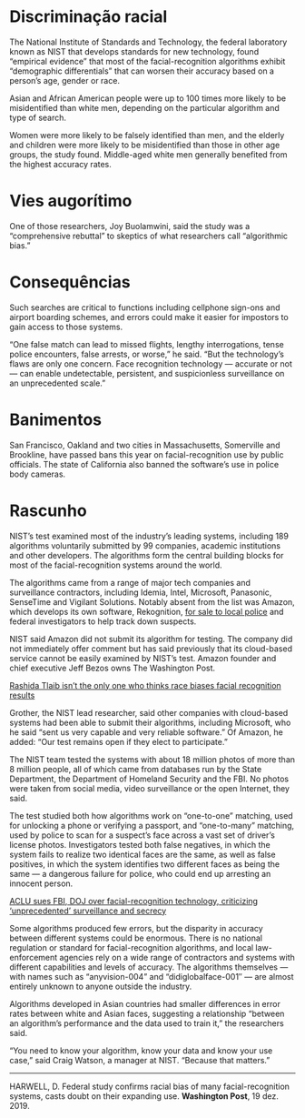# Discriminação racial
The National Institute of Standards and Technology, the federal laboratory known as NIST that develops standards for new technology, found “empirical evidence” that most of the facial-recognition algorithms exhibit “demographic differentials” that can worsen their accuracy based on a person’s age, gender or race.

Asian and African American people were up to 100 times more likely to be misidentified than white men, depending on the particular algorithm and type of search. 

Women were more likely to be falsely identified than men, and the elderly and children were more likely to be misidentified than those in other age groups, the study found. Middle-aged white men generally benefited from the highest accuracy rates.

# Vies augorítimo
One of those researchers, Joy Buolamwini, said the study was a “comprehensive rebuttal” to skeptics of what researchers call “algorithmic bias.”


# Consequências
Such searches are critical to functions including cellphone sign-ons and airport boarding schemes, and errors could make it easier for impostors to gain access to those systems.

“One false match can lead to missed flights, lengthy interrogations, tense police encounters, false arrests, or worse,” he said. “But the technology’s flaws are only one concern. Face recognition technology — accurate or not — can enable undetectable, persistent, and suspicionless surveillance on an unprecedented scale.”


# Banimentos
San Francisco, Oakland and two cities in Massachusetts, Somerville and Brookline, have passed bans this year on facial-recognition use by public officials. The state of California also banned the software’s use in police body cameras.

# Rascunho














NIST’s test examined most of the industry’s leading systems, including 189 algorithms voluntarily submitted by 99 companies, academic institutions and other developers. The algorithms form the central building blocks for most of the facial-recognition systems around the world.

The algorithms came from a range of major tech companies and surveillance contractors, including Idemia, Intel, Microsoft, Panasonic, SenseTime and Vigilant Solutions. Notably absent from the list was Amazon, which develops its own software, Rekognition, [for sale to local police](https://www.washingtonpost.com/technology/2019/04/30/amazons-facial-recognition-technology-is-supercharging-local-police/?itid=lk_inline_manual_33) and federal investigators to help track down suspects.

NIST said Amazon did not submit its algorithm for testing. The company did not immediately offer comment but has said previously that its cloud-based service cannot be easily examined by NIST’s test. Amazon founder and chief executive Jeff Bezos owns The Washington Post.

[Rashida Tlaib isn’t the only one who thinks race biases facial recognition results](https://www.washingtonpost.com/technology/2019/10/04/rashida-tlaib-isnt-only-one-who-thinks-race-biases-facial-recognition-results/?itid=lk_interstitial_manual_37)

Grother, the NIST lead researcher, said other companies with cloud-based systems had been able to submit their algorithms, including Microsoft, who he said “sent us very capable and very reliable software.” Of Amazon, he added: “Our test remains open if they elect to participate.”

The NIST team tested the systems with about 18 million photos of more than 8 million people, all of which came from databases run by the State Department, the Department of Homeland Security and the FBI. No photos were taken from social media, video surveillance or the open Internet, they said.

The test studied both how algorithms work on “one-to-one” matching, used for unlocking a phone or verifying a passport, and “one-to-many” matching, used by police to scan for a suspect’s face across a vast set of driver’s license photos. Investigators tested both false negatives, in which the system fails to realize two identical faces are the same, as well as false positives, in which the system identifies two different faces as being the same — a dangerous failure for police, who could end up arresting an innocent person.

[ACLU sues FBI, DOJ over facial-recognition technology, criticizing ‘unprecedented’ surveillance and secrecy](https://www.washingtonpost.com/technology/2019/10/31/aclu-sues-fbi-doj-over-facial-recognition-technology-criticizing-unprecedented-surveillance-secrecy/?itid=lk_interstitial_manual_43)

Some algorithms produced few errors, but the disparity in accuracy between different systems could be enormous. There is no national regulation or standard for facial-recognition algorithms, and local law-enforcement agencies rely on a wide range of contractors and systems with different capabilities and levels of accuracy. The algorithms themselves — with names such as “anyvision-004” and “didiglobalface-001″ — are almost entirely unknown to anyone outside the industry.

Algorithms developed in Asian countries had smaller differences in error rates between white and Asian faces, suggesting a relationship “between an algorithm’s performance and the data used to train it,” the researchers said.

“You need to know your algorithm, know your data and know your use case,” said Craig Watson, a manager at NIST. “Because that matters.”

-----
HARWELL, D. Federal study confirms racial bias of many facial-recognition systems, casts doubt on their expanding use. **Washington Post**, 19 dez. 2019.